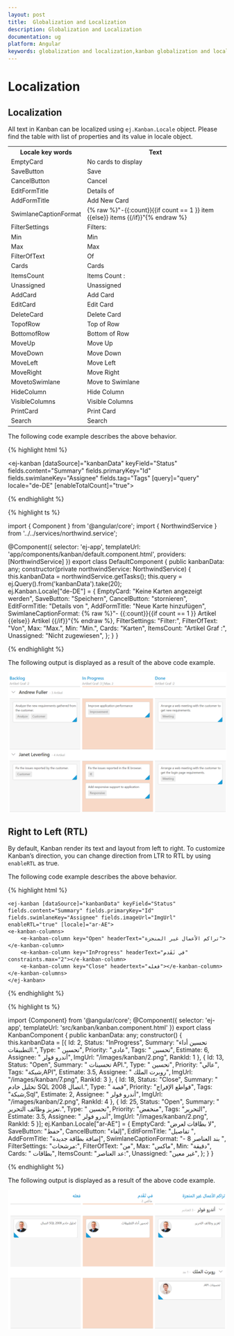 ```yaml
---
layout: post
title:  Globalization and Localization
description: Globalization and Localization
documentation: ug
platform: Angular
keywords: globalization and localization,kanban globalization and localizationards
---
```


# Localization

## Localization

All text in Kanban can be localized using `ej.Kanban.Locale` object. Please find the table with list of properties and its value in locale object.

<table>
<tr>
<th>
Locale key words </th><th>
Text</th></tr>
<tr>
<td>
EmptyCard
</td><td>
No cards to display
</td></tr>
<tr>
<td>
SaveButton
</td><td>
Save
</td></tr>
<tr>
<td>
CancelButton
</td><td>
Cancel
</td></tr>
<tr>
<td>
EditFormTitle
</td><td>
Details of
</td></tr>
<tr>
<td>
AddFormTitle
</td><td>
Add New Card
</td></tr>
<tr>
<td>
SwimlaneCaptionFormat
</td><td>
    {% raw %}"-{{:count}}{{if count == 1 }} item {{else}} items {{/if}}"{% endraw %}
</td></tr>
<tr>
<td>
FilterSettings
</td><td>
Filters:
</td></tr>
<tr>
<td>
Min
</td><td>
Min
</td></tr>
<tr>
<td>
Max
</td><td>
Max
</td></tr>
<tr>
<td>
FilterOfText
</td><td>
Of
</td></tr>
<tr>
<td>
Cards
</td><td>
Cards
</td></tr>
<tr>
<td>
ItemsCount
</td><td>
Items Count :
</td></tr>
<tr>
<td>
Unassigned
</td><td>
Unassigned
</td></tr>
<tr>
<td>
AddCard
</td><td>
Add Card
</td></tr>
<tr>
<td>
EditCard
</td><td>
Edit Card
</td></tr>
<tr>
<td>
DeleteCard
</td><td>
Delete Card
</td></tr>
<tr>
<td>
TopofRow
</td><td>
Top of Row
</td></tr>
<tr>
<td>
BottomofRow
</td><td>
Bottom of Row
</td></tr>
<tr>
<td>
MoveUp
</td><td>
Move Up
</td></tr>
<tr>
<td>
MoveDown
</td><td>
Move Down
</td></tr>
<tr>
<td>
MoveLeft
</td><td>
Move Left
</td></tr>
<tr>
<td>
MoveRight
</td><td>
Move Right
</td></tr>
<tr>
<td>
MovetoSwimlane
</td><td>
Move to Swimlane
</td></tr>
<tr>
<td>
HideColumn
</td><td>
Hide Column
</td></tr>
<tr>
<td>
VisibleColumns
</td><td>
Visible Columns
</td></tr>
<tr>
<td>
PrintCard
</td><td>
Print Card
</td></tr>
<tr>
<td>
Search
</td><td>
Search
</td></tr>
</table>

The following code example describes the above behavior.

{% highlight html %}

<ej-kanban [dataSource]="kanbanData" keyField="Status" fields.content="Summary" fields.primaryKey="Id" fields.swimlaneKey="Assignee" fields.tag="Tags" [query]="query" locale="de-DE" [enableTotalCount]="true">
    <e-kanban-columns>
        <e-kanban-column key="Open" headerText="Backlog"></e-kanban-column>
        <e-kanban-column key="InProgress" headerText="In Progress" constraints.max="2"></e-kanban-column>
        <e-kanban-column key="Close" headerText="Done"></e-kanban-column>
    </e-kanban-columns>
</ej-kanban>

{% endhighlight %}

{% highlight ts %}

import { Component } from '@angular/core';
import { NorthwindService } from '../../services/northwind.service';

@Component({
  selector: 'ej-app',
  templateUrl: 'app/components/kanban/default.component.html',
  providers: [NorthwindService]
})
export class DefaultComponent {
  public kanbanData: any;
    constructor(private northwindService: NorthwindService) {
        this.kanbanData = northwindService.getTasks();
        this.query = ej.Query().from('kanbanData').take(20);  
        ej.Kanban.Locale["de-DE"] = {
            EmptyCard: "Keine Karten angezeigt werden",
            SaveButton: "Speichern",
            CancelButton: "stornieren",
            EditFormTitle: "Details von ",
            AddFormTitle: "Neue Karte hinzufügen",
            SwimlaneCaptionFormat: {% raw %}"- {{:count}}{{if count == 1 }} Artikel {{else}} Artikel {{/if}}"{% endraw %},
            FilterSettings: "Filter:",
            FilterOfText: "Von",
            Max: "Max.",
            Min: "Min.",
            Cards: "Karten",
            ItemsCount: "Artikel Graf :",
            Unassigned: "Nicht zugewiesen",
        };
    }
}

{% endhighlight %}

The following output is displayed as a result of the above code example.

![](Localization_images/localization_img1.png)

## Right to Left (RTL)

By default, Kanban render its text and layout from left to right. To customize Kanban’s direction, you can change direction from LTR to RTL by using `enableRTL` as true.

The following code example describes the above behavior.


{% highlight html %}

    <ej-kanban [dataSource]="kanbanData" keyField="Status" fields.content="Summary" fields.primaryKey="Id" fields.swimlaneKey="Assignee" fields.imageUrl="ImgUrl" enableRTL="true" [locale]="ar-AE">
    <e-kanban-columns>
        <e-kanban-column key="Open" headerText="تراكم الأعمال غير المنجزة"></e-kanban-column>
        <e-kanban-column key="InProgress" headerText="في تَقَدم" constraints.max="2"></e-kanban-column>
        <e-kanban-column key="Close" headertext="فعله"></e-kanban-column>
    </e-kanban-columns>
    </ej-kanban> 

{% endhighlight %}

{% highlight ts %}
 
import {Component} from '@angular/core';
         @Component({
         selector: 'ej-app',
         templateUrl: 'src/kanban/kanban.component.html'
    })
    export class KanbanComponent {
    public kanbanData: any;
    constructor() {
        this.kanbanData = [{ Id: 2, Status: "InProgress", Summary: "تحسين أداء التطبيقات.", Type: " تحسين", Priority: "عادي", Tags: " تحسين", Estimate: 6, Assignee: " أندرو فولر", ImgUrl: "/images/kanban/2.png", RankId: 1 },
            { Id: 13, Status: "Open", Summary: " تحسينات API.", Type: " تحسين", Priority: "عالي", Tags: "شبكة,API", Estimate: 3.5, Assignee: " روبرت الملك", ImgUrl: "/images/kanban/7.png", RankId: 3 },
            { Id: 18, Status: "Close", Summary: " تحليل خادم SQL 2008 اتصال.", Type: " قصة", Priority: "قواطع الإفراج", Tags: "شبكة,Sql", Estimate: 2, Assignee: " أندرو فولر", ImgUrl: "/images/kanban/2.png", RankId: 4 },
            { Id: 25, Status: "Open", Summary: " تعزيز وظائف التحرير.", Type: " تحسين", Priority: "منخفض", Tags: "التحرير", Estimate: 3.5, Assignee: " أندرو فولر", ImgUrl: "/images/kanban/2.png", RankId: 5 }];
        ej.Kanban.Locale["ar-AE"] = {
            EmptyCard: "لا بطاقات لعرض",
            SaveButton: "حفظ",
            CancelButton: "إلغاء",
            EditFormTitle: "تفاصيل ",
            AddFormTitle: "إضافة بطاقة جديدة",
            SwimlaneCaptionFormat: "- 8 بند  العناصر ",
            FilterSettings: "مرشحات:",
            FilterOfText: "من",
            Max: "ماكس",
            Min: "دقيقة",
            Cards: "  بطاقات",
            ItemsCount: "عد العناصر:",
            Unassigned: "غير معين",
        };
    }
} 

{% endhighlight %}

The following output is displayed as a result of the above code example.

![](Localization_images/localization_img2.png)


